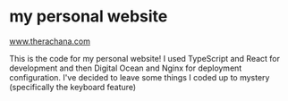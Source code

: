 # my personal website
www.therachana.com

This is the code for my personal website! I used TypeScript and React for development and then Digital Ocean and Nginx for deployment configuration. I've decided to leave some things I coded up to mystery (specifically the keyboard feature)


